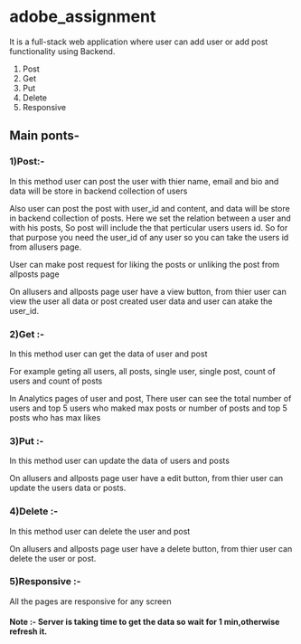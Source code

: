 # adobe_assignment
It is a full-stack web application where user can add user or add post functionality using Backend.
<ol>
<li>Post</li>
<li>Get</li>
<li>Put</li>
<li>Delete</li>
<li>Responsive</li>
</ol>
<h2>Main ponts-</h2>
<h3>1)Post:-</h3>
  <p>In this method user can post the user with thier name, email and bio and data will be store in backend collection of users</p>
  <p>Also user can post the post with user_id and content, and data will be store in backend collection of posts. Here we set the relation between a user and with his posts, So post will include the that perticular users users id. So for that purpose you need the user_id of any user so you can take the users id from allusers page.</p>
  <p>User can make post request for liking the posts or unliking the post from allposts page</p>
  <p>On allusers and allposts page user have a view button, from thier user can view the user all data or post created user data and user can atake the user_id. </p>
  
<h3>2)Get :-</h3>
  <p>In this method user can get the data of user and post</p>
  <p>For example geting  all users, all posts, single user, single post, count of users and count of posts</p>
  <p>In Analytics pages of user and post, There user can see the total number of users and top 5 users who maked max posts or number of posts and top 5 posts who has max likes</p>
  
<h3>3)Put :-</h3>
<p>In this method user can update the data of users and posts</p>
<p>On allusers and allposts page user have a edit button, from thier user can update the users data or posts. </p>

<h3>4)Delete :-</h3>
<p>In this method user can delete the user and post</p>
<p>On allusers and allposts page user have a delete button, from thier user can delete the user or post. </p>

<h3>5)Responsive :-</h3>
<p>All the pages are responsive for any screen</p>

<h4 color="red">Note :- Server is taking time to get the data so wait for 1 min,otherwise refresh it.</h3>


  
